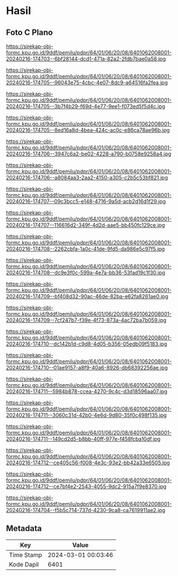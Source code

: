 # Hasil

## Foto C Plano

https://sirekap-obj-formc.kpu.go.id/9ddf/pemilu/pdpr/64/01/06/20/08/6401062008001-20240216-174703--6bf28144-dcd1-471a-82a2-2fdb7bae0a58.jpg

https://sirekap-obj-formc.kpu.go.id/9ddf/pemilu/pdpr/64/01/06/20/08/6401062008001-20240216-174705--96043e75-4cbc-4e07-8dc9-a64516fa2fea.jpg

https://sirekap-obj-formc.kpu.go.id/9ddf/pemilu/pdpr/64/01/06/20/08/6401062008001-20240216-174705--3b7f4b29-f69d-4e77-9ee1-f073ed5f5d4c.jpg

https://sirekap-obj-formc.kpu.go.id/9ddf/pemilu/pdpr/64/01/06/20/08/6401062008001-20240216-174705--8ed16a8d-4bea-424c-ac0c-e86ca78ae96b.jpg

https://sirekap-obj-formc.kpu.go.id/9ddf/pemilu/pdpr/64/01/06/20/08/6401062008001-20240216-174706--3947c6a2-be02-4228-a790-b0758e9258a4.jpg

https://sirekap-obj-formc.kpu.go.id/9ddf/pemilu/pdpr/64/01/06/20/08/6401062008001-20240216-174706--a8084aa3-2aa2-4150-a305-c2b5c53bf821.jpg

https://sirekap-obj-formc.kpu.go.id/9ddf/pemilu/pdpr/64/01/06/20/08/6401062008001-20240216-174707--09c3bcc5-e148-4716-9a5d-acb2d16d1f29.jpg

https://sirekap-obj-formc.kpu.go.id/9ddf/pemilu/pdpr/64/01/06/20/08/6401062008001-20240216-174707--116616d2-349f-4d2d-aae5-bb450fc129ce.jpg

https://sirekap-obj-formc.kpu.go.id/9ddf/pemilu/pdpr/64/01/06/20/08/6401062008001-20240216-174708--2262cbfa-1a0c-41de-9fd5-da986e5c97f5.jpg

https://sirekap-obj-formc.kpu.go.id/9ddf/pemilu/pdpr/64/01/06/20/08/6401062008001-20240216-174708--dc9e3f0c-599a-4e7a-bb36-53fad19c1f30.jpg

https://sirekap-obj-formc.kpu.go.id/9ddf/pemilu/pdpr/64/01/06/20/08/6401062008001-20240216-174709--bf408d32-90ac-46de-82ba-e62fa8261ae0.jpg

https://sirekap-obj-formc.kpu.go.id/9ddf/pemilu/pdpr/64/01/06/20/08/6401062008001-20240216-174709--7cf247b7-f39e-4f73-873a-4ac72ba7b059.jpg

https://sirekap-obj-formc.kpu.go.id/9ddf/pemilu/pdpr/64/01/06/20/08/6401062008001-20240216-174710--dc142b1d-c9d8-4d05-b356-05edb09f5183.jpg

https://sirekap-obj-formc.kpu.go.id/9ddf/pemilu/pdpr/64/01/06/20/08/6401062008001-20240216-174710--01ae9157-a8f9-40a6-8926-db68392256ae.jpg

https://sirekap-obj-formc.kpu.go.id/9ddf/pemilu/pdpr/64/01/06/20/08/6401062008001-20240216-174711--5984b878-ccea-4270-9c4c-d3d18596aa07.jpg

https://sirekap-obj-formc.kpu.go.id/9ddf/pemilu/pdpr/64/01/06/20/08/6401062008001-20240216-174711--3060c31d-42b0-4e6d-9d80-35f0c498f135.jpg

https://sirekap-obj-formc.kpu.go.id/9ddf/pemilu/pdpr/64/01/06/20/08/6401062008001-20240216-174711--149cd2d5-b8bb-40ff-977e-f458fcba10df.jpg

https://sirekap-obj-formc.kpu.go.id/9ddf/pemilu/pdpr/64/01/06/20/08/6401062008001-20240216-174712--ce405c56-f008-4e3c-93e2-bb42a33e6505.jpg

https://sirekap-obj-formc.kpu.go.id/9ddf/pemilu/pdpr/64/01/06/20/08/6401062008001-20240216-174712--ce7bf4e2-2543-4055-9dc2-915a7f9e8370.jpg

https://sirekap-obj-formc.kpu.go.id/9ddf/pemilu/pdpr/64/01/06/20/08/6401062008001-20240216-174704--f5b5c714-737d-4230-9ca8-ca7619911ae2.jpg


## Metadata

| Key        | Value               |
| ---------- | ------------------- |
| Time Stamp | 2024-03-01 00:03:46 |
| Kode Dapil | 6401                |



